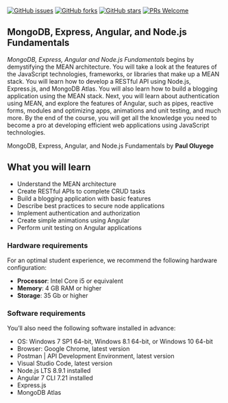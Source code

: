 [![GitHub issues](https://img.shields.io/github/issues/TrainingByPackt/MongoDB-Express-Angular-and-Node.js-Fundamentals.svg)](https://github.com/TrainingByPackt/MongoDB-Express-Angular-and-Node.js-Fundamentals/issues)
[![GitHub forks](https://img.shields.io/github/forks/TrainingByPackt/MongoDB-Express-Angular-and-Node.js-Fundamentals.svg)](https://github.com/TrainingByPackt/MongoDB-Express-Angular-and-Node.js-Fundamentals/network)
[![GitHub stars](https://img.shields.io/github/stars/TrainingByPackt/MongoDB-Express-Angular-and-Node.js-Fundamentals.svg)](https://github.com/TrainingByPackt/MongoDB-Express-Angular-and-Node.js-Fundamentals/stargazers)
[![PRs Welcome](https://img.shields.io/badge/PRs-welcome-brightgreen.svg)](https://github.com/TrainingByPackt/MongoDB-Express-Angular-and-Node.js-Fundamentals/pulls)

## MongoDB, Express, Angular, and Node.js Fundamentals
*MongoDB, Express, Angular and Node.js Fundamentals* begins by demystifying the MEAN architecture. You will take a look at the features of the JavaScript technologies, frameworks, or libraries that make up a MEAN stack. You will learn how to develop a RESTful API using Node.js, Express.js, and MongoDB Atlas. You will also learn how to build a blogging application using the MEAN stack. Next, you will learn about authentication using MEAN, and explore the features of Angular, such as pipes, reactive forms, modules and optimizing apps, animations and unit testing, and much more. By the end of the course, you will get all the knowledge you need to become a pro at developing efficient web applications using JavaScript technologies.

MongoDB, Express, Angular, and Node.js Fundamentals by **Paul Oluyege**

## What you will learn
* Understand the MEAN architecture
* Create RESTful APIs to complete CRUD tasks
* Build a blogging application with basic features
* Describe best practices to secure node applications
* Implement authentication and authorization
* Create simple animations using Angular
* Perform unit testing on Angular applications

### Hardware requirements
For an optimal student experience, we recommend the following hardware configuration:
* **Processor**: Intel Core i5 or equivalent
* **Memory**: 4 GB RAM or higher
* **Storage**: 35 Gb or higher

### Software requirements
You’ll also need the following software installed in advance:
* OS: Windows 7 SP1 64-bit, Windows 8.1 64-bit, or Windows 10 64-bit
* Browser: Google Chrome, latest version
* Postman | API Development Environment, latest version
* Visual Studio Code, latest version
* Node.js LTS 8.9.1 installed
* Angular 7 CLI 7.21 installed
* Express.js
* MongoDB Atlas

